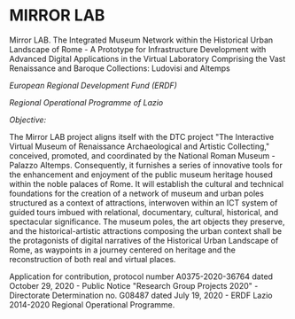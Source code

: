 # MIRROR LAB
Mirror LAB. The Integrated Museum Network within the Historical Urban Landscape of Rome - A Prototype for Infrastructure Development with Advanced Digital Applications in the Virtual Laboratory Comprising the Vast Renaissance and Baroque Collections: Ludovisi and Altemps

*European Regional Development Fund (ERDF)*

*Regional Operational Programme of Lazio*

*Objective:*

The Mirror LAB project aligns itself with the DTC project "The Interactive Virtual Museum of Renaissance Archaeological and Artistic Collecting," conceived, promoted, and coordinated by the National Roman Museum - Palazzo Altemps. Consequently, it furnishes a series of innovative tools for the enhancement and enjoyment of the public museum heritage housed within the noble palaces of Rome. It will establish the cultural and technical foundations for the creation of a network of museum and urban poles structured as a context of attractions, interwoven within an ICT system of guided tours imbued with relational, documentary, cultural, historical, and spectacular significance. The museum poles, the art objects they preserve, and the historical-artistic attractions composing the urban context shall be the protagonists of digital narratives of the Historical Urban Landscape of Rome, as waypoints in a journey centered on heritage and the reconstruction of both real and virtual places.

Application for contribution, protocol number A0375-2020-36764 dated October 29, 2020 - Public Notice "Research Group Projects 2020" - Directorate Determination no. G08487 dated July 19, 2020 - ERDF Lazio 2014-2020 Regional Operational Programme.
